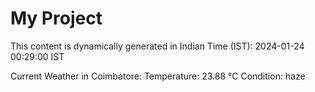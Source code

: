 # My Project

This content is dynamically generated in Indian Time (IST): 2024-01-24 00:29:00 IST


Current Weather in Coimbatore:
Temperature: 23.88 °C
Condition: haze
